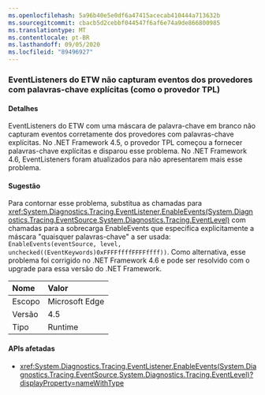 ```yaml
---
ms.openlocfilehash: 5a96b40e5e0df6a47415acecab410444a713632b
ms.sourcegitcommit: cbacb5d2cebbf044547f6af6e74a9de866800985
ms.translationtype: MT
ms.contentlocale: pt-BR
ms.lasthandoff: 09/05/2020
ms.locfileid: "89496927"
---
```

### <a name="etw-eventlisteners-do-not-capture-events-from-providers-with-explicit-keywords-like-the-tpl-provider"></a>EventListeners do ETW não capturam eventos dos provedores com palavras-chave explícitas (como o provedor TPL)

#### <a name="details"></a>Detalhes

EventListeners do ETW com uma máscara de palavra-chave em branco não capturam eventos corretamente dos provedores com palavras-chave explícitas. No .NET Framework 4.5, o provedor TPL começou a fornecer palavras-chave explícitas e disparou esse problema. No .NET Framework 4.6, EventListeners foram atualizados para não apresentarem mais esse problema.

#### <a name="suggestion"></a>Sugestão

Para contornar esse problema, substitua as chamadas para <xref:System.Diagnostics.Tracing.EventListener.EnableEvents(System.Diagnostics.Tracing.EventSource,System.Diagnostics.Tracing.EventLevel)> com chamadas para a sobrecarga EnableEvents que especifica explicitamente a máscara &quot;quaisquer palavras-chave&quot; a ser usada: <code>EnableEvents(eventSource, level, unchecked((EventKeywords)0xFFFFffffFFFFffff))</code>. Como alternativa, esse problema foi corrigido no .NET Framework 4.6 e pode ser resolvido com o upgrade para essa versão do .NET Framework.

| Nome    | Valor       |
|:--------|:------------|
| Escopo   |Microsoft Edge|
|Versão|4.5|
|Tipo|Runtime|

#### <a name="affected-apis"></a>APIs afetadas

- <xref:System.Diagnostics.Tracing.EventListener.EnableEvents(System.Diagnostics.Tracing.EventSource,System.Diagnostics.Tracing.EventLevel)?displayProperty=nameWithType>

<!--

#### Affected APIs

- `M:System.Diagnostics.Tracing.EventListener.EnableEvents(System.Diagnostics.Tracing.EventSource,System.Diagnostics.Tracing.EventLevel)`

-->

